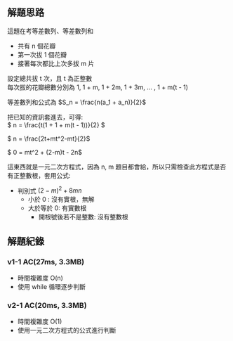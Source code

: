 ## 解題思路
這題在考等差數列、等差數列和
- 共有 n 個花瓣
- 第一次拔 1 個花瓣
- 接著每次都比上次多拔 m 片

設定總共拔 t 次，且 t 為正整數<br>
每次拔的花瓣總數分別為 1, 1 + m, 1 + 2m, 1 + 3m, ... , 1 + m(t - 1)

等差數列和公式為 $S_n = \frac{n(a_1 + a_n)}{2}$

把已知的資訊套進去，可得:<br>
 $ n = \frac{t(1 + 1 + m(t - 1))}{2} $

 $ n = \frac{2t+mt^2-mt}{2}$

 $ 0 = mt^2 + (2-m)t - 2n$

這東西就是一元二次方程式，因為 n, m 題目都會給，所以只需檢查此方程式是否有正整數根，套用公式:
- 判別式 $(2-m)^2+8mn$ 
    - 小於 0 : 沒有實根，無解
    - 大於等於 0: 有實數根
      - 開根號後若不是整數: 沒有整數根

## 解題紀錄
### v1-1 AC(27ms, 3.3MB)
- 時間複雜度 O(n)
- 使用 while 循環逐步判斷

### v2-1 AC(20ms, 3.3MB)
- 時間複雜度 O(1)
- 使用一元二次方程式的公式進行判斷
